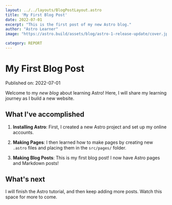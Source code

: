 ```yaml
---
layout: ../../layouts/BlogPostLayout.astro
title: 'My First Blog Post'
date: 2022-07-01
excerpt: "This is the first post of my new Astro blog."
author: "Astro Learner"
image: "https://astro.build/assets/blog/astro-1-release-update/cover.jpeg"

category: REPORT
---
```


# My First Blog Post

Published on: 2022-07-01

Welcome to my _new blog_ about learning Astro! Here, I will share my learning journey as I build a new website.

## What I've accomplished

1. **Installing Astro**: First, I created a new Astro project and set up my online accounts.

2. **Making Pages**: I then learned how to make pages by creating new `.astro` files and placing them in the `src/pages/` folder.

3. **Making Blog Posts**: This is my first blog post! I now have Astro pages and Markdown posts!

## What's next

I will finish the Astro tutorial, and then keep adding more posts. Watch this space for more to come.